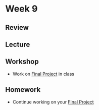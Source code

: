 # Week 9

## Review

## Lecture

## Workshop

- Work on [Final Project](/homework/final) in class

## Homework

- Continue working on your [Final Project](/homework/final)

